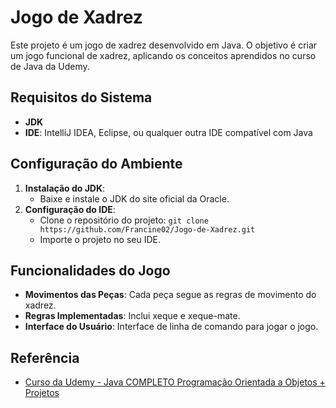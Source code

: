 # Jogo de Xadrez
Este projeto é um jogo de xadrez desenvolvido em Java. O objetivo é criar um jogo funcional de xadrez, aplicando os conceitos aprendidos no curso de Java da Udemy.

## Requisitos do Sistema
- **JDK**
- **IDE**: IntelliJ IDEA, Eclipse, ou qualquer outra IDE compatível com Java

## Configuração do Ambiente
1. **Instalação do JDK**:
   - Baixe e instale o JDK do site oficial da Oracle.
2. **Configuração do IDE**:
   - Clone o repositório do projeto: `git clone https://github.com/Francine02/Jogo-de-Xadrez.git`
   - Importe o projeto no seu IDE.

## Funcionalidades do Jogo
- **Movimentos das Peças**: Cada peça segue as regras de movimento do xadrez.
- **Regras Implementadas**: Inclui xeque e xeque-mate.
- **Interface do Usuário**: Interface de linha de comando para jogar o jogo.

## Referência 
- [Curso da Udemy - Java COMPLETO Programação Orientada a Objetos + Projetos](https://www.udemy.com/course/java-curso-completo/?couponCode=ST10MT8624)
